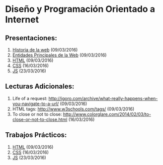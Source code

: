 
# Diseño y Programación Orientado a Internet

## Presentaciones:

1. [Historia de la web](http://facultaddeingenieria.github.io/dpoi/1-Historia-de-la-Web/slides.html) (09/03/2016)
2. [Entidades Principales de la Web](http://facultaddeingenieria.github.io/dpoi/2-Entidades-Principales-de-la-Web/slides.html) (09/03/2016)
3. [HTML](http://facultaddeingenieria.github.io/dpoi/3-HTML/slides.html) (09/03/2016)
4. [CSS](http://facultaddeingenieria.github.io/dpoi/4-CSS/slides.html) (16/03/2016)
5. [JS](http://facultaddeingenieria.github.io/dpoi/5-JS/slides.html) (23/03/2016)

## Lecturas Adicionales:

1. Life of a request: http://igoro.com/archive/what-really-happens-when-you-navigate-to-a-url/ (09/03/2016)
2. HTML tags: http://www.w3schools.com/tags/ (09/03/2016)
3. To close or not to close: http://www.colorglare.com/2014/02/03/to-close-or-not-to-close.html (16/03/2016)

## Trabajos Prácticos:

1. [HTML](https://github.com/FacultadDeIngenieria/dpoi/blob/master/3-HTML/tp.md) (09/03/2016)
2. [CSS](https://github.com/FacultadDeIngenieria/dpoi/blob/master/4-CSS/tp.md) (16/03/2016)
3. [JS](https://github.com/FacultadDeIngenieria/dpoi/blob/master/5-JS/tp.md) (23/03/2016)
